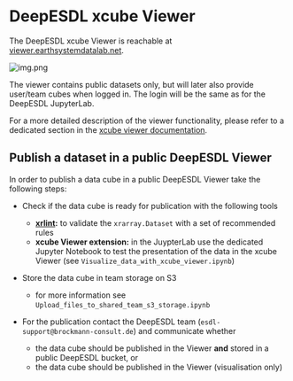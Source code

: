 # DeepESDL xcube Viewer

The DeepESDL xcube Viewer is reachable at [viewer.earthsystemdatalab.net](https://viewer.earthsystemdatalab.net).

![img.png](../img/xcube-viewer.png)

The viewer contains public datasets only, but will later also provide user/team 
cubes when logged in. The login will be the same as for the DeepESDL JupyterLab.

For a more detailed description of the viewer functionality, please refer to a dedicated section in the
[xcube viewer documentation](https://xcube-dev.github.io/xcube-viewer).



## Publish a dataset in a public DeepESDL Viewer

In order to publish a data cube in a public DeepESDL Viewer take the following steps:

* Check if the data cube is ready for publication with the following tools

     * **[xrlint](https://bcdev.github.io/xrlint/):** to validate the `xrarray.Dataset` with a set of recommended rules 
     * **xcube Viewer extension:** in the JuypterLab use the dedicated Jupyter Notebook to test the presentation of
       the data in the xcube Viewer (see `Visualize_data_with_xcube_viewer.ipynb`)

* Store the data cube in team storage on S3 
  
    * for more information see `Upload_files_to_shared_team_s3_storage.ipynb`

* For the publication contact the DeepESDL team (`esdl-support@brockmann-consult.de`) and communicate whether 

    * the data cube should be published in the Viewer **and** stored in a public DeepESDL bucket, or
    * the data cube should be published in the Viewer (visualisation only)


